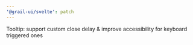 ```yaml
---
'@grail-ui/svelte': patch
---
```


Tooltip: support custom close delay & improve accessibility for keyboard triggered ones
